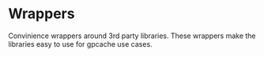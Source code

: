 Wrappers
========

Convinience wrappers around 3rd party libraries.
These wrappers make the libraries easy to use for gpcache use cases.
